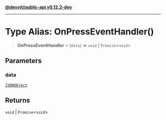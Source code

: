 [**@devvit/public-api v0.12.2-dev**](../../../../../../README.md)

---

# Type Alias: OnPressEventHandler()

> **OnPressEventHandler** = (`data`) => `void` \| `Promise`\<`void`\>

## Parameters

### data

[`JSONObject`](../../../../../../type-aliases/JSONObject.md)

## Returns

`void` \| `Promise`\<`void`\>
